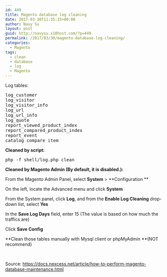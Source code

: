 ```yaml
---
id: 449
title: Magento database log cleaning
date: 2017-03-30T11:35:15+00:00
author: Navy Su
layout: post
guid: http://navysu.x10host.com/?p=449
permalink: /2017/03/30/magento-database-log-cleaning/
categories:
  - Magento
tags:
  - clean
  - database
  - log
  - Magento
---
```

Log tables:

<pre class="prettyprint">log_customer
log_visitor
log_visitor_info
log_url
log_url_info
log_quote
report_viewed_product_index
report_compared_product_index
report_event
catalog_compare_item</pre>

**Cleaned by script:**

<pre class="prettyprint">php -f shell/log.php clean</pre>

**Cleaned by Magento Admin (By default, it is disabled.):**

From the Magento Admin Panel, select **System** > **Configuration **
  
On the left, locate the Advanced menu and click **System**
  
From the System panel, click **Log**, and from the **Enable Log Cleaning** drop-down list, select **Yes**
  
In the **Save Log Days** field, enter 15 (The value is based on how much the traffics are)
  
Click **Save Config**

**Clean those tables manually with Mysql client or phpMyAdmin **(NOT recommend)

&nbsp;

Source: <https://docs.nexcess.net/article/how-to-perform-magento-database-maintenance.html>